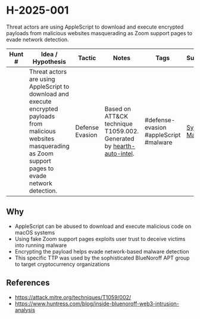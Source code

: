 # H-2025-001

Threat actors are using AppleScript to download and execute encrypted payloads from malicious websites masquerading as Zoom support pages to evade network detection.

| Hunt #       | Idea / Hypothesis                                                      | Tactic         | Notes                                                                              | Tags                           | Submitter           |
|--------------|-------------------------------------------------------------------------|----------------|------------------------------------------------------------------------------------|--------------------------------|---------------------|
|  | Threat actors are using AppleScript to download and execute encrypted payloads from malicious websites masquerading as Zoom support pages to evade network detection.                                                     | Defense Evasion | Based on ATT&CK technique T1059.002. Generated by [hearth-auto-intel](https://github.com/THORCollective/HEARTH). | #defense-evasion #appleScript #malware | [Sydney Marrone](https://www.linkedin.com/in/sydneymarrone/) |

## Why
- AppleScript can be abused to download and execute malicious code on macOS systems
- Using fake Zoom support pages exploits user trust to deceive victims into running malware
- Encrypting the payload helps evade network-based malware detection 
- This specific TTP was used by the sophisticated BlueNoroff APT group to target cryptocurrency organizations

## References
- https://attack.mitre.org/techniques/T1059/002/  
- https://www.huntress.com/blog/inside-bluenoroff-web3-intrusion-analysis